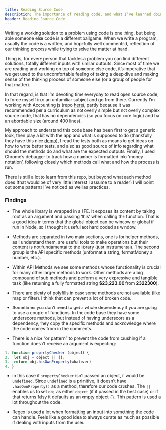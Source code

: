 ```yaml
---
title: Reading Source Code
description: The importance of reading code, and what I’ve learned doing so.
header: Reading Source Code
---
```


Writing a working solution to a problem using code is one thing, but being able someone else code is a different ballgame. When we write a program, usually the code is a written, and hopefully well commented, reflection of our thinking process while trying to solve the matter at hand.


Thing is, for every person that tackles a problem you can find different solutions, totally different inputs with similar outputs. Since most of time we are reading and working on top of someone else code, it’s imperative that we get used to the uncomfortable feeling of taking a deep dive and making sense of the thinking process of someone else (or a group of people for that matter).


In that regard, is that I’m devoting time everyday to read open source code, to force myself into an unfamiliar subject and go from there. Currently I’m working with Accounting js (repo [here](https://github.com/openexchangerates/accounting.js/)), partly because it was recommended per a curriculum as not overly simple but not overly complex source code, that has no dependencies (so you focus on core logic) and ha an abordable size (around 400 lines).


My approach to understand this code base has been first to get a generic look, then play a bit with the app and what is supposed to do (thankfully they have this nice [demo](http://openexchangerates.github.io/accounting.js/)), I read the tests both as means to get ideas on how to write better tests, and also as good source of info regarding what should the methods do and what are the expected outputs. Finally, I used Chrome’s debugger to track how a number is formatted into ‘money notation’, following closely which methods call what and how the process is run.


There is still a lot to learn from this repo, but beyond what each method does (that would be of very little interest I assume to a reader) I will point out some patterns I’ve noticed as well as practices.


### Findings


* The whole library is wrapped in a IIFE. It exposes its content by taking root as an argument and passing ‘this’ when calling the function. That is a good idea in terms that the global object can be window or global if run in Node, so I thought it useful not hard coded as window.


* Methods are separated in two main sections, one is for helper methods, as I understand them, are useful tools to make operations but their content is not fundamental to the library (just instrumental). The second group is the API specific methods (unformat a string, formatMoney a number, etc.).


* Within API Methods we see some methods whose functionality is crucial for many other larger methods to work. Other methods are a big compound of sub methods and perform a very expressive and tangible task (like returning a fully formatted string **$23,223.00** from **2322300**).


* There are plenty  of polyfills in case some methods are not available (like map or filter). I think that can prevent a lot of broken code.


* Sometimes you don’t need to get a whole dependency if you are going to use a couple of functions. In the code base they have some underscore methods, but instead of having underscore as a dependency, they copy the specific methods and acknowledge where the code comes from in the comments.


* There is a nice “or pattern” to prevent the code from crushing if a function doesn’t receive an argument is expecting:


```javascript
1. function propertyChecker (object) {
2.  let obj = object || {};
3.  return obj.hasOwnProperty(whatever)
4. }
```


* in this case if `propertyChecker` isn’t  passed an object, it would be `undefined`. Since `undefined` is a primitive, it doesn’t have `.hasOwnProperty()` as a method, therefore our code crushes. The `||` enables us to set `obj` as either `object` (if it passed in the best case) or if that returns falsy it defaults as an empty object `{}`.
  This pattern is used a lot throughout the code.


* Regex is used a lot when formatting an input into something the code can handle. Feels like a good idea to always curate as much as possible if dealing with inputs from the user.
